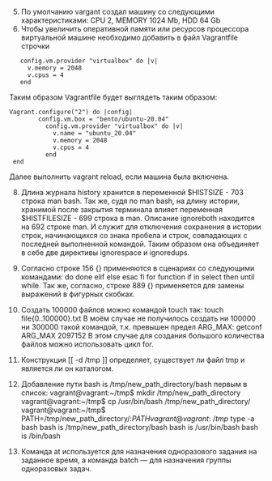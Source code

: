 5. По умолчанию vargant создал машину со следующими характеристиками: CPU 2, MEMORY 1024 Mb, HDD 64 Gb
6. Чтобы увеличить оперативной памяти или ресурсов процессора виртуальной машине необходимо добавить в файл Vagrantfile строчки 
```
   config.vm.provider "virtualbox" do |v|
     v.memory = 2048
     v.cpus = 4
   end
```
Таким образом Vagrantfile будет выглядеть таким образом:
```
Vagrant.configure("2") do |config|
        config.vm.box = "bento/ubuntu-20.04"
          config.vm.provider "virtualbox" do |v|
            v.name = "ubuntu_20.04"
            v.memory = 2048
            v.cpus = 4
          end
 end
```
Далее выполнить vagrant reload, если машина была включена.

8. Длина журнала history хранится в переменной $HISTSIZE - 703 строка man bash. Так же, судя по man bash, на длину истории, хранимой после закрытия терминала влияет переменная $HISTFILESIZE - 699 строка в man.
Описание ignoreboth находится на 692 строке man. И служит для отключения сохранения в истории строк, начинающихся со знака пробела и строк, совпадающих с последней выполненной командой. 
Таким образом она объединяет в себе две директивы ignorespace и ignoredups.

9. Согласно строке 156 {} применяются в сценариях со следующими командами: do done elif else esac fi for function if in select then until while.
Так же, согласно, строке 889 {} применяется для замены выражений в фигурных скобках.

10. Создать 100000 файлов можно командой touch так: touch file{0..100000}.txt
В моём случае не получилось создать ни 100000 ни 300000 такой командой, т.к. превышен предел ARG_MAX: 
getconf ARG_MAX
2097152
В этом случае для создания большого количества файлов можно использовать цикл for.

11. Конструкция [[ -d /tmp ]] определяет, существует ли файл tmp и является ли он каталогом.

13. Добавление пути bash is /tmp/new_path_directory/bash первым в список:
vagrant@vagrant:~/tmp$ mkdir /tmp/new_path_directory
vagrant@vagrant:~/tmp$ cp /usr/bin/bash /tmp/new_path_directory/
vagrant@vagrant:~/tmp$ PATH=/tmp/new_path_directory/:$PATH
vagrant@vagrant:~/tmp$ type -a bash
bash is /tmp/new_path_directory/bash
bash is /usr/bin/bash
bash is /bin/bash

13. Команда at используется для назначения одноразового задания на заданное время, а команда batch — для назначения группы одноразовых задач. 
